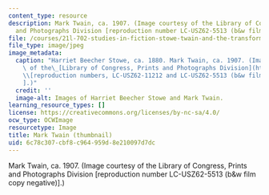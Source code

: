 ```yaml
---
content_type: resource
description: Mark Twain, ca. 1907. (Image courtesy of the Library of Congress, Prints
  and Photographs Division [reproduction number LC-USZ62-5513 (b&w film copy negative)].)
file: /courses/21l-702-studies-in-fiction-stowe-twain-and-the-transformation-of-19th-century-america-fall-2004/6c78c307cbf8c964959d8e210097d7dc_21l-702f04-th.jpg
file_type: image/jpeg
image_metadata:
  caption: "Harriet Beecher Stowe, ca. 1880. Mark Twain, ca. 1907. (Images courtesy\
    \ of the\_[Library of Congress, Prints and Photographs Division](http://www.loc.gov/rr/print)\_\
    \\[reproduction numbers, LC-USZ62-11212 and LC-USZ62-5513 (b&w film copy negatives)\\\
    ].)"
  credit: ''
  image-alt: Images of Harriet Beecher Stowe and Mark Twain.
learning_resource_types: []
license: https://creativecommons.org/licenses/by-nc-sa/4.0/
ocw_type: OCWImage
resourcetype: Image
title: Mark Twain (thumbnail)
uid: 6c78c307-cbf8-c964-959d-8e210097d7dc
---
```

Mark Twain, ca. 1907. (Image courtesy of the Library of Congress, Prints and Photographs Division [reproduction number LC-USZ62-5513 (b&w film copy negative)].)